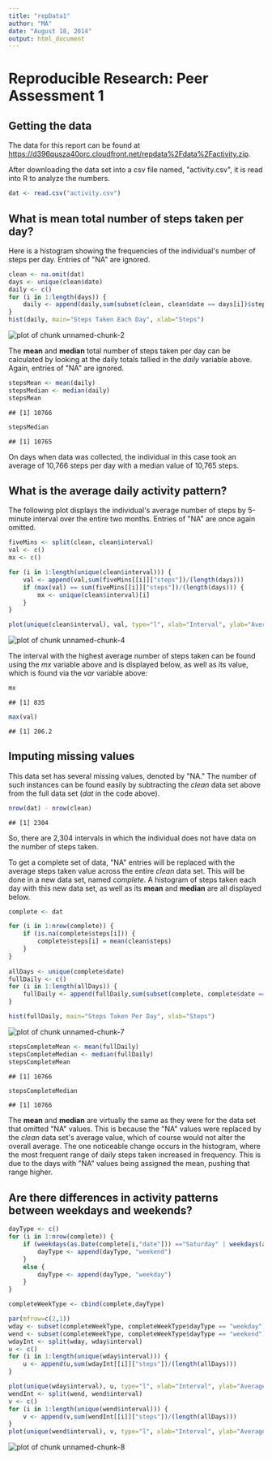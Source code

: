 ```yaml
---
title: "repData1"
author: "MA"
date: "August 18, 2014"
output: html_document
---
```


# Reproducible Research: Peer Assessment 1


## Getting the data
The data for this report can be found at https://d396qusza40orc.cloudfront.net/repdata%2Fdata%2Factivity.zip.  

After downloading the data set into a csv file named, "activity.csv", it is read into R to analyze the numbers.


```r
dat <- read.csv("activity.csv")
```


## What is mean total number of steps taken per day?
Here is a histogram showing the frequencies of the individual's number of steps per day.  Entries of "NA" are ignored.  


```r
clean <- na.omit(dat) 
days <- unique(clean$date)
daily <- c()
for (i in 1:length(days)) {
    daily <- append(daily,sum(subset(clean, clean$date == days[i])$steps))
}
hist(daily, main="Steps Taken Each Day", xlab="Steps")
```

![plot of chunk unnamed-chunk-2](figure/unnamed-chunk-2.png) 

The **mean** and **median** total number of steps taken per day can be calculated by looking at the daily totals tallied in the *daily* variable above.  Again, entries of "NA" are ignored.


```r
stepsMean <- mean(daily)
stepsMedian <- median(daily)
stepsMean
```

```
## [1] 10766
```

```r
stepsMedian
```

```
## [1] 10765
```

On days when data was collected, the individual in this case took an average of 10,766 steps per day with a median value of 10,765 steps.

## What is the average daily activity pattern?
The following plot displays the individual's average number of steps by 5-minute interval over the entire two months.  Entries of "NA" are once again omitted.  


```r
fiveMins <- split(clean, clean$interval)
val <- c()
mx <- c()

for (i in 1:length(unique(clean$interval))) {
    val <- append(val,sum(fiveMins[[i]]["steps"])/(length(days)))
    if (max(val) == sum(fiveMins[[i]]["steps"])/(length(days))) {
        mx <- unique(clean$interval)[i]
    }
}

plot(unique(clean$interval), val, type="l", xlab="Interval", ylab="Average Steps", main="Average Steps by Interval")
```

![plot of chunk unnamed-chunk-4](figure/unnamed-chunk-4.png) 

The interval with the highest average number of steps taken can be found using the *mx* variable above and is displayed below, as well as its value, which is found via the *var* variable above:


```r
mx
```

```
## [1] 835
```

```r
max(val)
```

```
## [1] 206.2
```

## Imputing missing values
This data set has several missing values, denoted by "NA."  The number of such instances can be found easily by subtracting the *clean* data set above from the full data set (*dat* in the code above).  


```r
nrow(dat) - nrow(clean)
```

```
## [1] 2304
```

So, there are 2,304 intervals in which the individual does not have data on the number of steps taken. 

To get a complete set of data, "NA" entries will be replaced with the average steps taken value across the entire *clean* data set.  This will be done in a new data set, named *complete*.  A histogram of steps taken each day with this new data set, as well as its **mean** and **median** are all displayed below. 


```r
complete <- dat

for (i in 1:nrow(complete)) {
    if (is.na(complete$steps[i])) {
        complete$steps[i] = mean(clean$steps)
    }
}
 
allDays <- unique(complete$date)
fullDaily <- c()
for (i in 1:length(allDays)) {
    fullDaily <- append(fullDaily,sum(subset(complete, complete$date == allDays[i])$steps))
}

hist(fullDaily, main="Steps Taken Per Day", xlab="Steps")
```

![plot of chunk unnamed-chunk-7](figure/unnamed-chunk-7.png) 

```r
stepsCompleteMean <- mean(fullDaily)
stepsCompleteMedian <- median(fullDaily)
stepsCompleteMean
```

```
## [1] 10766
```

```r
stepsCompleteMedian
```

```
## [1] 10766
```

The **mean** and **median** are virtually the same as they were for the data set that omitted "NA" values.  This is because the "NA" values were replaced by the *clean* data set's average value, which of course would not alter the overall average.  The one noticeable change occurs in the histogram, where the most frequent range of daily steps taken increased in frequency.  This is due to the days with "NA" values being assigned the mean, pushing that range higher.  

## Are there differences in activity patterns between weekdays and weekends?

```r
dayType <- c()
for (i in 1:nrow(complete)) {
    if (weekdays(as.Date(complete[i,"date"])) =="Saturday" | weekdays(as.Date(complete[i,"date"])) == "Sunday") {
        dayType <- append(dayType, "weekend")
    }
    else {
        dayType <- append(dayType, "weekday")
    }
}

completeWeekType <- cbind(complete,dayType)

par(mfrow=c(2,1))
wday <- subset(completeWeekType, completeWeekType$dayType == "weekday")
wend <- subset(completeWeekType, completeWeekType$dayType == "weekend")
wdayInt <- split(wday, wday$interval)
u <- c()
for (i in 1:length(unique(wday$interval))) {
    u <- append(u,sum(wdayInt[[i]]["steps"])/(length(allDays)))
}

plot(unique(wday$interval), u, type="l", xlab="Interval", ylab="Average Steps", main="Weekday Average Steps by Interval")
wendInt <- split(wend, wend$interval)
v <- c()
for (i in 1:length(unique(wend$interval))) {
    v <- append(v,sum(wendInt[[i]]["steps"])/(length(allDays)))
}
plot(unique(wend$interval), v, type="l", xlab="Interval", ylab="Average Steps", main="Weekend Average Steps by Interval")
```

![plot of chunk unnamed-chunk-8](figure/unnamed-chunk-8.png) 
